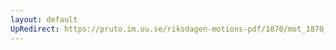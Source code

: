 ```yaml
---
layout: default
UpRedirect: https://pruto.im.uu.se/riksdagen-motions-pdf/1870/mot_1870__ak__151/mot_1870__ak__151-001.pdf
---
```

